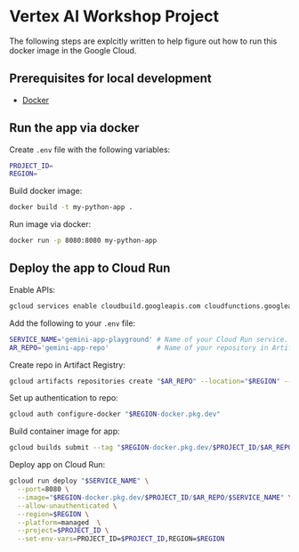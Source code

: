 # Vertex AI Workshop Project

The following steps are explcitly written to help figure out how to run this docker image in the Google Cloud.

## Prerequisites for local development

- [Docker](https://docs.docker.com/desktop/)

## Run the app via docker

Create `.env` file with the following variables:
```bash
PROJECT_ID=
REGION=
```

Build docker image:
```bash
docker build -t my-python-app .
```

Run image via docker:
```bash
docker run -p 8080:8080 my-python-app
```

## Deploy the app to Cloud Run

Enable APIs:
```bash
gcloud services enable cloudbuild.googleapis.com cloudfunctions.googleapis.com run.googleapis.com logging.googleapis.com storage-component.googleapis.com aiplatform.googleapis.com
```

Add the following to your `.env` file:
```bash
SERVICE_NAME='gemini-app-playground' # Name of your Cloud Run service.
AR_REPO='gemini-app-repo'            # Name of your repository in Artifact Registry that stores your application container image.
```

Create repo in Artifact Registry:
```bash
gcloud artifacts repositories create "$AR_REPO" --location="$REGION" --repository-format=Docker
```

Set up authentication to repo:
```bash
gcloud auth configure-docker "$REGION-docker.pkg.dev"
```

Build container image for app:
```bash
gcloud builds submit --tag "$REGION-docker.pkg.dev/$PROJECT_ID/$AR_REPO/$SERVICE_NAME"
```

Deploy app on Cloud Run:
```bash
gcloud run deploy "$SERVICE_NAME" \
  --port=8080 \
  --image="$REGION-docker.pkg.dev/$PROJECT_ID/$AR_REPO/$SERVICE_NAME" \
  --allow-unauthenticated \
  --region=$REGION \
  --platform=managed  \
  --project=$PROJECT_ID \
  --set-env-vars=PROJECT_ID=$PROJECT_ID,REGION=$REGION
```
